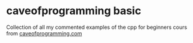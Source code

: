 # caveofprogramming basic

Collection of all my commented examples of the cpp for beginners cours from [caveofprogramming.com](https://caveofprogramming.teachable.com/p/c-beginners)
